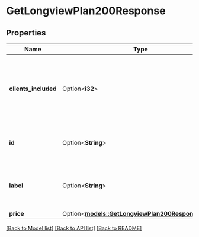 # GetLongviewPlan200Response

## Properties

Name | Type | Description | Notes
------------ | ------------- | ------------- | -------------
**clients_included** | Option<**i32**> | __Read-only__ The number of Longview Clients that may be created with this Subscription tier. | [optional][readonly]
**id** | Option<**String**> | __Read-only__ The unique ID of this Subscription tier. | [optional][readonly]
**label** | Option<**String**> | __Read-only__ A display name for this Subscription tier. | [optional][readonly]
**price** | Option<[**models::GetLongviewPlan200ResponsePrice**](get_longview_plan_200_response_price.md)> |  | [optional]

[[Back to Model list]](../README.md#documentation-for-models) [[Back to API list]](../README.md#documentation-for-api-endpoints) [[Back to README]](../README.md)


